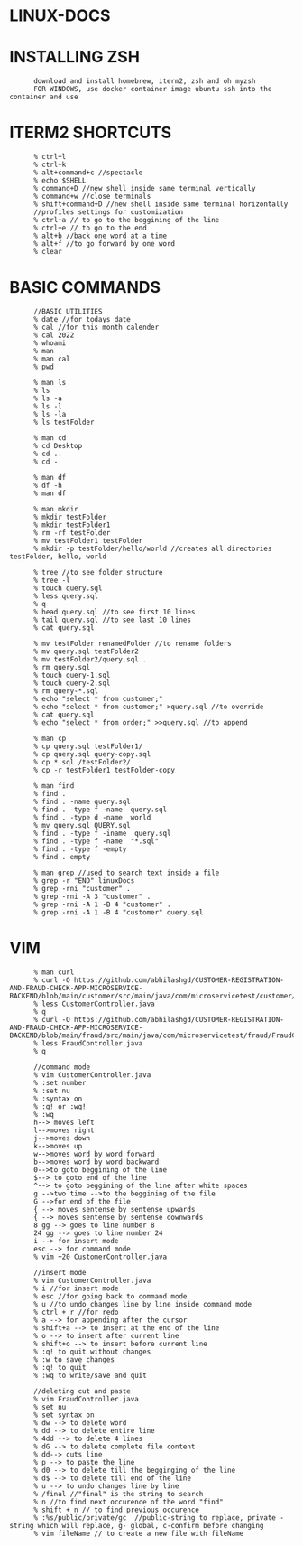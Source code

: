 # LINUX-DOCS

# INSTALLING ZSH
          
          download and install homebrew, iterm2, zsh and oh myzsh
          FOR WINDOWS, use docker container image ubuntu ssh into the container and use
          
          
# ITERM2 SHORTCUTS

          % ctrl+l
          % ctrl+k
          % alt+command+c //spectacle
          % echo $SHELL
          % command+D //new shell inside same terminal vertically
          % command+w //close terminals
          % shift+command+D //new shell inside same terminal horizontally
          //profiles settings for customization
          % ctrl+a // to go to the beggining of the line
          % ctrl+e // to go to the end
          % alt+b //back one word at a time
          % alt+f //to go forward by one word
          % clear
          
          
# BASIC COMMANDS
          
          //BASIC UTILITIES
          % date //for todays date
          % cal //for this month calender
          % cal 2022
          % whoami
          % man
          % man cal
          % pwd
          
          % man ls
          % ls
          % ls -a
          % ls -l
          % ls -la
          % ls testFolder
          
          % man cd
          % cd Desktop
          % cd ..
          % cd -
          
          % man df
          % df -h
          % man df
          
          % man mkdir
          % mkdir testFolder
          % mkdir testFolder1
          % rm -rf testFolder
          % mv testFolder1 testFolder
          % mkdir -p testFolder/hello/world //creates all directories  testFolder, hello, world
          
          % tree //to see folder structure
          % tree -l
          % touch query.sql
          % less query.sql
          % q
          % head query.sql //to see first 10 lines
          % tail query.sql //to see last 10 lines
          % cat query.sql
          
          % mv testFolder renamedFolder //to rename folders
          % mv query.sql testFolder2
          % mv testFolder2/query.sql .
          % rm query.sql
          % touch query-1.sql
          % touch query-2.sql
          % rm query-*.sql
          % echo "select * from customer;"
          % echo "select * from customer;" >query.sql //to override
          % cat query.sql
          % echo "select * from order;" >>query.sql //to append
          
          % man cp
          % cp query.sql testFolder1/
          % cp query.sql query-copy.sql
          % cp *.sql /testFolder2/
          % cp -r testFolder1 testFolder-copy
          
          % man find
          % find .
          % find . -name query.sql
          % find . -type f -name  query.sql
          % find . -type d -name  world
          % mv query.sql QUERY.sql
          % find . -type f -iname  query.sql
          % find . -type f -name  "*.sql"
          % find . -type f -empty
          % find . empty
          
          % man grep //used to search text inside a file
          % grep -r "END" linuxDocs
          % grep -rni "customer" .
          % grep -rni -A 3 "customer" .
          % grep -rni -A 1 -B 4 "customer" .
          % grep -rni -A 1 -B 4 "customer" query.sql
          
          
# VIM
          % man curl
          % curl -O https://github.com/abhilashgd/CUSTOMER-REGISTRATION-AND-FRAUD-CHECK-APP-MICROSERVICE-BACKEND/blob/main/customer/src/main/java/com/microservicetest/customer/CustomerController.java
          % less CustomerController.java
          % q
          % curl -O https://github.com/abhilashgd/CUSTOMER-REGISTRATION-AND-FRAUD-CHECK-APP-MICROSERVICE-BACKEND/blob/main/fraud/src/main/java/com/microservicetest/fraud/FraudController.java
          % less FraudController.java
          % q
          
          //command mode
          % vim CustomerController.java
          % :set number
          % :set nu
          % :syntax on
          % :q! or :wq!
          % :wq
          h--> moves left 
          l-->moves right
          j-->moves down
          k-->moves up
          w-->moves word by word forward
          b-->moves word by word backward
          0-->to goto beggining of the line
          $--> to goto end of the line
          ^--> to goto beggining of the line after white spaces
          g -->two time -->to the beggining of the file
          G -->for end of the file
          { --> moves sentense by sentense upwards
          { --> moves sentense by sentense downwards
          8 gg --> goes to line number 8
          24 gg --> goes to line number 24
          i --> for insert mode
          esc --> for command mode
          % vim +20 CustomerController.java
          
          //insert mode
          % vim CustomerController.java
          % i //for insert mode
          % esc //for going back to command mode
          % u //to undo changes line by line inside command mode
          % ctrl + r //for redo
          % a --> for appending after the cursor 
          % shift+a --> to insert at the end of the line
          % o --> to insert after current line
          % shift+o --> to insert before current line
          % :q! to quit without changes
          % :w to save changes
          % :q! to quit
          % :wq to write/save and quit
          
          //deleting cut and paste
          % vim FraudController.java
          % set nu
          % set syntax on
          % dw --> to delete word
          % dd --> to delete entire line
          % 4dd --> to delete 4 lines
          % dG --> to delete complete file content
          % dd--> cuts line
          % p --> to paste the line
          % d0 --> to delete till the begginging of the line
          % d$ --> to delete till end of the line
          % u --> to undo changes line by line
          % /final //"final" is the string to search
          % n //to find next occurence of the word "find"
          % shift + n // to find previous occurence
          % :%s/public/private/gc  //public-string to replace, private - string which will replace, g- global, c-confirm before changing
          % vim fileName // to create a new file with fileName
          
          
          
          
          
          
          
          
          
